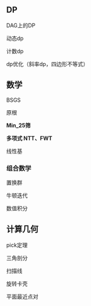 ## DP

DAG上的DP

动态dp

计数dp

dp优化（斜率dp，四边形不等式）



## 数学

BSGS

原根

**Min_25筛**

**多项式 NTT、FWT**

线性基

### 组合数学

置换群

牛顿迭代

数值积分



## 计算几何

pick定理

三角剖分

扫描线

旋转卡壳

平面最近点对

